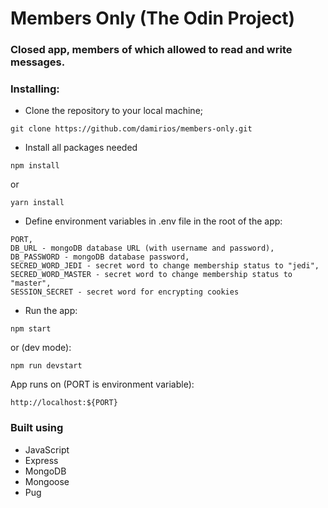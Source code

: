 # Members Only (The Odin Project)
### Closed app, members of which allowed to read and write messages.


### Installing:
* Clone the repository to your local machine;
```
git clone https://github.com/damirios/members-only.git
```
* Install all packages needed
```
npm install
```
or
```
yarn install
```
* Define environment variables in .env file in the root of the app:
```
PORT,
DB_URL - mongoDB database URL (with username and password),
DB_PASSWORD - mongoDB database password,
SECRED_WORD_JEDI - secret word to change membership status to "jedi",
SECRED_WORD_MASTER - secret word to change membership status to "master",
SESSION_SECRET - secret word for encrypting cookies
```
* Run the app:
```
npm start
```
or (dev mode):
```
npm run devstart
```
App runs on (PORT is environment variable):
```
http://localhost:${PORT}
```

### Built using
* JavaScript
* Express
* MongoDB
* Mongoose
* Pug
